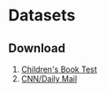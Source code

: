 # Datasets

## Download

1. [Children's Book Test](http://www.thespermwhale.com/jaseweston/babi/CBTest.tgz)
2. [CNN/Daily Mail](#)
